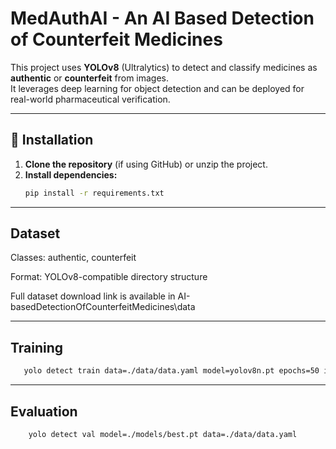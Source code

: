 # MedAuthAI - An AI Based Detection of Counterfeit Medicines

This project uses **YOLOv8** (Ultralytics) to detect and classify medicines as **authentic** or **counterfeit** from images.  
It leverages deep learning for object detection and can be deployed for real-world pharmaceutical verification.

---
## 🚀 Installation

1. **Clone the repository** (if using GitHub) or unzip the project.
2. **Install dependencies:**
   ```bash
   pip install -r requirements.txt

---
## Dataset
Classes: authentic, counterfeit

Format: YOLOv8-compatible directory structure

Full dataset download link is available in AI-basedDetectionOfCounterfeitMedicines\data

---
## Training
```bash
   yolo detect train data=./data/data.yaml model=yolov8n.pt epochs=50 imgsz=640 batch=16
```

---
## Evaluation
```bash
    yolo detect val model=./models/best.pt data=./data/data.yaml
```
